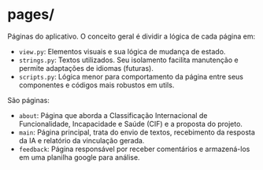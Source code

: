 # pages/

Páginas do aplicativo. O conceito geral é dividir a lógica de cada página em:

- `view.py`: Elementos visuais e sua lógica de mudança de estado.
- `strings.py`: Textos utilizados. Seu isolamento facilita manutenção e permite adaptações de idiomas (futuras).
- `scripts.py`: Lógica menor para comportamento da página entre seus componentes e códigos mais robustos em utils.

São páginas:

- `about`: Página que aborda a Classificação Internacional de Funcionalidade, Incapacidade e Saúde (CIF) e a proposta do projeto.
- `main`: Página principal, trata do envio de textos, recebimento da resposta da IA e relatório da vinculação gerada.
- `feedback`: Página responsável por receber comentários e armazená-los em uma planilha google para análise.